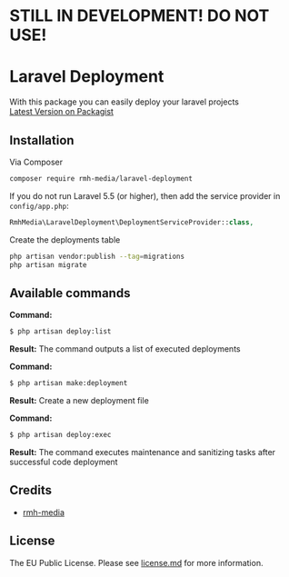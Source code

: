 # STILL IN DEVELOPMENT! DO NOT USE!

# Laravel Deployment
With this package you can easily deploy your laravel projects <br>
[Latest Version on Packagist][link-packagist]

## Installation

Via Composer
```bash
composer require rmh-media/laravel-deployment
```
If you do not run Laravel 5.5 (or higher), then add the service provider in `config/app.php`:
```php
RmhMedia\LaravelDeployment\DeploymentServiceProvider::class,
```
Create the deployments table
```bash
php artisan vendor:publish --tag=migrations
php artisan migrate
```

## Available commands
**Command:**
```bash
$ php artisan deploy:list
```
**Result:**
The command outputs a list of executed deployments

**Command:**
```bash
$ php artisan make:deployment
```
**Result:**
Create a new deployment file

**Command:**
```bash
$ php artisan deploy:exec
```
**Result:**
The command executes maintenance and sanitizing tasks after successful code deployment

## Credits

- [rmh-media][link-author]

## License
The EU Public License. Please see [license.md](license.md) for more information.

[link-packagist]: https://packagist.org/packages/rmh-media/laravel-deployment
[link-downloads]: https://packagist.org/packages/rmh-media/laravel-deployment
[link-author]: https://github.com/rmh-media

